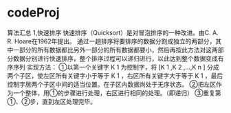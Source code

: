 # codeProj
算法汇总
1,快速排序
快速排序（Quicksort）是对冒泡排序的一种改进。由C. A. R. Hoare在1962年提出。
通过一趟排序将要排序的数据分割成独立的两部分，其中一部分的所有数据都比另外一部分的所有数据都要小，然后再按此方法对这两部分数据分别进行快速排序，整个排序过程可以递归进行，以此达到整个数据变成有序序列
实现方法：
①以第一个关键字 K 1 为控制字，将 [K 1 ,K 2 ,…,K n ] 分成两个子区，使左区所有关键字小于等于 K 1 ，右区所有关键字大于等于 K 1 ，最后控制字居两个子区中间的适当位置。在子区内数据尚处于无序状态。
②把左区作为一个整体，用①的步骤进行处理，右区进行相同的处理。（即递归）
③重复第①、②步，直到左区处理完毕。